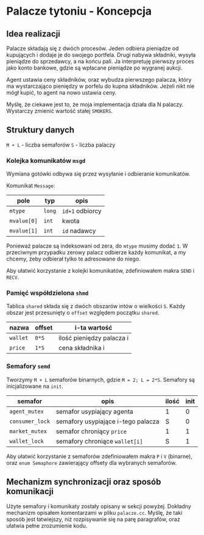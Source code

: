 # Palacze tytoniu - Koncepcja


## Idea realizacji

Palacze składają się z dwóch procesów.
Jeden odbiera pieniądze od kupujących i dodaje je do swojego portfela.
Drugi nabywa składniki, wysyła pieniądze do sprzedawcy, a na końcu pali.
Ja interpretuję pierwszy proces jako konto bankowe,
gdzie są wpłacane pieniądze po wygranej aukcji.

Agent ustawia ceny składników, oraz wybudza pierwszego palacza,
który ma wystarczająco pieniędzy w porfelu do kupna składników.
Jeżeli nikt nie mógł kupić, to agent na nowo ustawia ceny.

Myślę, że ciekawe jest to, że moja implementacja działa dla N palaczy.
Wystarczy zmienić wartość stałej `SMOKERS`.


## Struktury danych

`M + L` - liczba semaforów
`S` - liczba palaczy

### Kolejka komunikatów `msgd`

Wymiana gotówki odbywa się przez wysyłanie i odbieranie komunikatów.

Komunikat `Message`:

| pole        | typ    | opis             |
|-------------|--------|------------------|
| `mtype`     | `long` | `id+1` odbiorcy  |
| `mvalue[0]` | `int`  | kwota            |
| `mvalue[1]` | `int`  | `id` nadawcy     |

Ponieważ palacze są indeksowani od zera, do `mtype` musimy dodać `1`.
W przeciwnym przypadku zerowy palacz odbierze każdy komunikat,
a my chcemy, żeby odbierał tylko te adresowane do niego.

Aby ułatwić korzystanie z kolejki komunikatów, zdefiniowałem makra `SEND` i `RECV`.

### Pamięć współdzielona `shmd`

Tablica `shared` składa się z dwóch obszarów intów o wielkości `S`.
Każdy obszar jest przesunięty o `offset` względem początku `shared`.

| nazwa    | offset | i-ta wartość              |
|----------|--------|---------------------------|
| `wallet` | `0*S`  | ilość pieniędzy palacza i |
| `price`  | `1*S`  | cena składnika i          |

### Semafory `semd`

Tworzymy `M + L` semaforów binarnych, gdzie `M = 2; L = 2*S`.
Semafory są inicjalizowane na `init`.

| semafor         | opis                                       | ilość | init |
|-----------------|--------------------------------------------|-------|------|
| `agent_mutex`   | semafor usypiający agenta                  | 1     | 0    |
| `consumer_lock` | semafory usypiające i-tego palacza         | S     | 0    |
| `market_mutex`  | semafor chroniący `price`                  | 1     | 1    |
| `wallet_lock`   | semafory chroniące `wallet[i]`             | S     | 1    |

Aby ułatwić korzystanie z semaforów zdefiniowałem makra `P` i `V` (binarne),
oraz `enum Semaphore` zawierający offsety dla wybranych semaforów.


## Mechanizm synchronizacji oraz sposób komunikacji

Użyte semafory i komunikaty zostały opisany w sekcji powyżej.
Dokładny mechanizm opisałem komentarzami w pliku `palacze.cc`.
Myślę, że taki sposób jest łatwiejszy,
niż rozpisywanie się na parę paragrafów,
oraz ułatwia pełne zrozumienie kodu.

